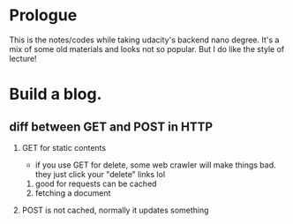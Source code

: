 # Prologue
   This is the notes/codes while taking udacity's backend nano degree. It's a mix of some old materials and looks not so popular. But I do like the style of lecture!

# Build a blog.

## diff between GET and POST in HTTP

1. GET for static contents
    * if you use GET for delete, some web crawler will make things bad.
    they just click your "delete" links lol

    1. good for requests can be cached
    2. fetching a document

2. POST is not cached, normally it updates something
